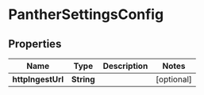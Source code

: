 

# PantherSettingsConfig


## Properties

| Name | Type | Description | Notes |
|------------ | ------------- | ------------- | -------------|
|**httpIngestUrl** | **String** |  |  [optional] |



